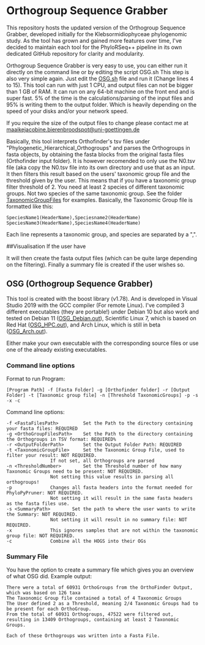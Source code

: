 # Orthogroup Sequence Grabber
This repository hosts the updated version of the Orthogroup Sequence Grabber, developed initially for the Klebsormidiophyceae phylogenomic study. As the tool has grown and gained more features over time, I've decided to maintain each tool for the PhyloRSeq++ pipeline in its own dedicated GitHub repository for clarity and modularity.

Orthogroup Sequence Grabber is very easy to use, you can either run it directly on the command line or by editing the script OSG.sh
This step is also very simple again. Just edit the [OSG.sh](https://github.com/mjbieren/Phylogenomics_klebsormidiophyceae/blob/main/Scripts/10_OrthogroupSequenceGrabber_OSG/OSG_Gandalf.sh) file and run it (Change lines 4 to 15).
This tool can run with just 1 CPU, and output files can not be bigger than 1 GB of RAM. It can run on any 64-bit machine on the front end and is super fast. 5% of the time is the calculations/parsing of the input files and 95% is writing them to the output folder. Which is heavily depending on the speed of your disks and/or your network speed.

If you require the size of the output files to change please contact me at maaikejacobine.bierenbroodspot@uni-goettingen.de



Basically, this tool interprets Orthofinder's tsv files under "Phylogenetic_Hierarchical_Orthogroups" and parses the Orthogroups in fasta objects, by obtaining the fasta blocks from the original fasta files (Orthofinder input folder). 
It is however recomended to only use the N0.tsv file (aka copy the N0.tsv file into its own directory and use that as an input.
It then filters this result based on the users' taxonomic group file and the threshold given by the user. This means that if you have a taxonomic group filter threshold of 2. You need at least 2 species of different taxonomic groups. Not two species of the same taxonomic group. See the folder [TaxonomicGroupFiles](https://github.com/mjbieren/Phylogenomics_klebsormidiophyceae/tree/main/Scripts/10_OrthogroupSequenceGrabber_OSG/TaxonomicGroupFiles) for examples.
Basically, the Taxonomic Group file is formatted like this:
```
SpeciesName1(HeaderName),Speciesname2(HeaderName)
SpeciesName3(HeaderName),SpeciesName4(HeaderName)
```
Each line represents a taxonomic group, and species are separated by a ",".

##Visualisation
If the user have



It will then create the fasta output files (which can be quite large depending on the filtering).
Finally a summary file is created if the user wishes so.

## OSG (Orthogroup Sequence Grabber)
This tool is created with the boost library (v1.78). And is developed in Visual Studio 2019 with the GCC compiler (For remote Linux).  I've compiled 3 different executables (they are portable!) under Debian 10 but also work and tested on Debian 11 ([OSG_Debian.out](https://github.com/mjbieren/Phylogenomics_klebsormidiophyceae/tree/main/Executables/OSG)), Scientific Linux 7, which is based on Red Hat ([OSG_HPC.out](https://github.com/mjbieren/Phylogenomics_klebsormidiophyceae/tree/main/Executables/OSG)), and Arch Linux, which is still in beta ([OSG_Arch.out](https://github.com/mjbieren/Phylogenomics_klebsormidiophyceae/tree/main/Executables/OSG)).

Either make your own executable with the corresponding source files or use one of the already existing executables.


### Command line options
Format to run Program:
```
[Program Path] -f [Fasta Folder] -g [Orthofinder folder] -r [Output Folder] -t [Taxonomic group file] -n [Threshold TaxonomicGroups] -p -s -x -c
```

Command line options:
```
-f <FastaFilesPath> 		Set the Path to the directory containing your fasta files: REQUIRED
-g <OrthoGroupFilesPath>	Set the Path to the directory containing the Orthogroups in TSV format: REQUIRED%
-r <OutputFolderPath>		Set the Output Folder Path: REQUIRED
-t <TaxonomicGroupFile>		Set the Taxonomic Group File, used to filter your result: NOT REQUIRED. 
				If not set, all Orthogroups are parsed
-n <ThresholdNumber>		Set the Threshold number of how many Taxonomic Groups need to be present: NOT REQUIRED.
				Not setting this value results in parsing all orthogroups!
-p				Changes all fasta headers into the format needed for PhyloPyPruner: NOT REQUIRED. 
				Not setting it will result in the same fasta headers as the fasta files use.
-s <SummaryPath>		Set the path to where the user wants to write the Summary: NOT REQUIRED. 
				Not setting it will result in no summary file: NOT REQUIRED.
-x				This ignores samples that are not within the taxonomic group file: NOT REQUIRED.
-c				Combine all the HOGS into their OGs
```

### Summary File
You have the option to create a summary file which gives you an overview of what OSG did. Example output:

```
There were a total of 60931 OrthoGroups from the OrthoFinder Output, which was based on 126 taxa 
The Taxonomic Group file contained a total of 4 Taxonomic Groups
The User defined 2 as a Threshold, meaning 2/4 Taxonomic Groups had to be present for each OrthoGroup.
From the total of 60931 Orthogroups, 47522 were filtered out, resulting in 13409 Orthogroups, containing at least 2 Taxonomic Groups.

Each of these Orthogroups was written into a Fasta File.

```
